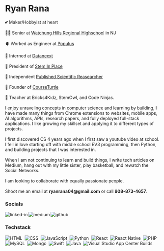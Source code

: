 
<!--

**RyanRana/ryanrana** is a ✨ _special_ ✨ repository because its `README.md` (this file) appears on your GitHub profile.

Here are some ideas to get you started:

- 🔭 I’m currently working on ...
- 🌱 I’m currently learning ...
- 👯 I’m looking to collaborate on ...
- 🤔 I’m looking for help with ...
- 💬 Ask me about ...
- 📫 How to reach me: ...
- 😄 Pronouns: ...
- ⚡ Fun fact: ...
-->
<h1>Ryan Rana</h1>
💕 Maker/Hobbyist at heart<br><br>
💆🏽 Senior at <a href="https://www.whrhs.org/">Watchung Hills Regional Highschool</a> in NJ <br><br>
🫀 Worked as Engineer at <a href="https://www.populustrading.com/">Populus</a> <br><br>
🌲 Interned at <a href="https://datanexxt.com/">Datanexxt</a><br><br>
🦋 President of <a href="https://www.steminplace.com/">Stem In Place</a><br><br>
🧬 Independent <a href="https://scholar.google.com/citations?user=oHYO5bsAAAAJ&hl=en" > Published Scientific Reasearcher</a><br><br>
🐢 Founder of <a href="https://www.courseturtle.com/">CourseTurtle</a><br><br>
🙈 Teacher at Bricks4Kidz, StemOwl, and Code Ninjas.
<br><br>
I enjoy unraveling concepts in computer science and learning by building, I have made many things from Chrome extensions to websites, mobile apps, AI algorithms, APIs, research papers, and fully deployed full-stack applications. I like growing my skillset and applying it to different types of projects.
<br><br>
I first discovered CS 4 years ago when I first saw a youtube video at school. I fell in love starting off with middle school EV3 programming, then Python, and building projects that I was interested in.
<br><br>
When I am not continuing to learn and build things, I write tech articles on Medium, hang out with my little sister, play basketball, and rewatch the Social Networks. 
<br><br>
I am looking to collaborate with equally passionate people.
<br><br>
Shoot me an email at <b>ryanrana04@gmail.com</b> or call <b>908-873-4657</b>.
<br>

<h3>Socials</h3>
<a href="https://www.linkedin.com/in/ryan-rana-544b761b3/"><img align="left" alt="linked-in" src="https://img.shields.io/badge/linkedin-%230077B5.svg?&style=for-the-badge&logo=linkedin&logoColor=white" /></a>
<a href="https://theryanrana.medium.com/"><img align="left" alt="medium" src="https://img.shields.io/badge/medium-%2312100E.svg?&style=for-the-badge&logo=medium&logoColor=white" /></a>
<a href="https://github.com/RyanRana"><img align="left" alt="github" src="https://img.shields.io/badge/GitHub-100000?style=for-the-badge&logo=github&logoColor=white" /></a>

<br>
<h3> Techstack</h3>

![HTML](https://img.shields.io/badge/-HTML-05122A?style=flat&logo=HTML5)&nbsp;
![CSS](https://img.shields.io/badge/-CSS-05122A?style=flat&logo=CSS3&logoColor=1572B6)&nbsp;
![JavaScript](https://img.shields.io/badge/-JavaScript-05122A?style=flat&logo=javascript)&nbsp;
![Python](https://img.shields.io/badge/Python-05122A?style=flat&logo=python&logoColor=blue)&nbsp;
![React](https://img.shields.io/badge/React-05122A?style=flat&logo=react&logoColor=61DAFB)&nbsp;
![React Native](https://img.shields.io/badge/React_Native-05122A?style=flat&logo=react&logoColor=61DAFB)&nbsp;
![PHP](https://img.shields.io/badge/PHP-05122A?style=flat&logo=php&logoColor=61DAFB)&nbsp;
![MySQL](https://img.shields.io/badge/MySQL-05122A?style=flat&logo=mysql&logoColor=yellow)&nbsp;
![Mongo](https://img.shields.io/badge/MongoDB-05122A?style=flat&logo=mongodb&logoColor=green)&nbsp;
![Swift](https://img.shields.io/badge/Swift-05122A?style=flat&logo=swift&logoColor=#fa7343)&nbsp;
![Java](https://img.shields.io/badge/Java-05122A?style=flat&logo=java&logoColor=darkbrown)&nbsp;
![Visual Studio App Center Builds](https://img.shields.io/visual-studio-app-center/builds/:owner/:app/:branch/:token)


<br><br>

